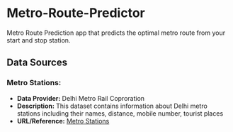 # Metro-Route-Predictor
Metro Route Prediction app that predicts the optimal metro route from your start and stop station.

## Data Sources

### Metro Stations:
- **Data Provider:** Delhi Metro Rail Coproration
- **Description:** This dataset contains information about Delhi metro stations including their names, distance, mobile number, tourist places
- **URL/Reference:** [Metro Stations](https://delhimetrorail.info/delhi-metro-stations)
